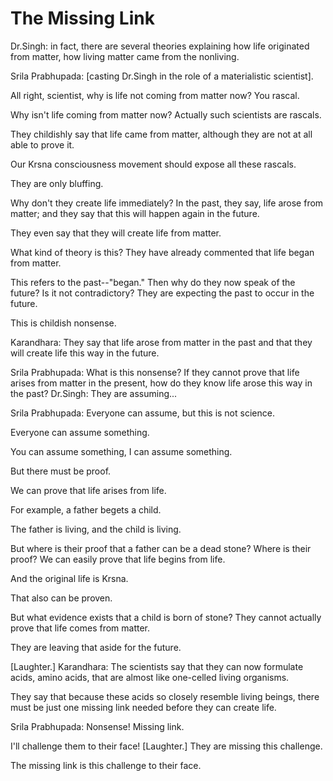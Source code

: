 # The Missing Link

Dr.Singh: in fact, there are several theories explaining how life originated from matter, how living matter came from the nonliving.

Srila Prabhupada: [casting Dr.Singh in the role of a materialistic scientist].

All right, scientist, why is life not coming from matter now? You rascal.

Why isn't life coming from matter now? Actually such scientists are rascals.

They childishly say that life came from matter, although they are not at all able to prove it.

Our Krsna consciousness movement should expose all these rascals.

They are only bluffing.

Why don't they create life immediately? In the past, they say, life arose from matter; and they say that this will happen again in the future.

They even say that they will create life from matter.

What kind of theory is this? They have already commented that life began from matter.

This refers to the past--"began." Then why do they now speak of the future? Is it not contradictory? They are expecting the past to occur in the future.

This is childish nonsense.

Karandhara: They say that life arose from matter in the past and that they will create life this way in the future.

Srila Prabhupada: What is this nonsense? If they cannot prove that life arises from matter in the present, how do they know life arose this way in the past? Dr.Singh: They are assuming...

Srila Prabhupada: Everyone can assume, but this is not science.

Everyone can assume something.

You can assume something, I can assume something.

But there must be proof.

We can prove that life arises from life.

For example, a father begets a child.

The father is living, and the child is living.

But where is their proof that a father can be a dead stone? Where is their proof? We can easily prove that life begins from life.

And the original life is Krsna.

That also can be proven.

But what evidence exists that a child is born of stone? They cannot actually prove that life comes from matter.

They are leaving that aside for the future.

[Laughter.] Karandhara: The scientists say that they can now formulate acids, amino acids, that are almost like one-celled living organisms.

They say that because these acids so closely resemble living beings, there must be just one missing link needed before they can create life.

Srila Prabhupada: Nonsense! Missing link.

I'll challenge them to their face! [Laughter.] They are missing this challenge.

The missing link is this challenge to their face.

